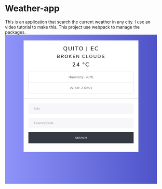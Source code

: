 # Weather-app
This is an application that search the current weather in any city. I use an video tutorial to make this.
This project use webpack to manage the packages.
![ScreenShot](/image/Captura.png)
